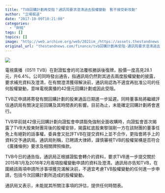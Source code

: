 ```yaml
---
title: "TVB回購計劃再受阻？通訊局要求澄清過去股權變動　暫不接受新改動"
author: "立場報道"
date: "2017-10-09T10:21:00"
categories:
  - "財經"
tags: []
topics: []
image: "http://web.archive.org/web/2021im_/https://assets.thestandnews.com/media/photos/tvb-03_oaH0e.png"
original_url: "thestandnews.com/finance/tvb回購計劃再受阻-通訊局要求澄清過去股權變動-暫不接受新改動"
---
```

![](http://web.archive.org/web/2021im_/https://assets.thestandnews.com/media/photos/tvb-03_oaH0e.png)

電視廣播（0511 TVB）在對證監會的司法覆核勝訴後復牌，股價一度高見28.1元，升6.4%。公司同時發出通告，指通訊局仍然對其過去兩度股權變動的披露，要求補充資料及澄清，在有關澄清獲得解決前，通訊局認為不適宜再批准公司的任何股權變動，意味電視廣播的42億元回購計劃或因此受阻。

TVB正申請將寄發有關回購計劃的股東通函日期進一步延遲。同時董事局將繼續評估通訊局有關決定前回購及其時間表的影響。目前為止，未能確定回購計劃將會進行。

TVB早前就42億元回購計劃向證監會申請豁免強制全面收購時，向證監會首次揭露了TVB大股東財團背後的股權安排，揭露紅底股東黎瑞剛一方在該財團的董事任免上有絕對的話事權。委員會又批評TVB在提交資料上並不合作，更指會將手上的資料交予通訊局。通訊局則稱，已聘請大律師，謹慎審視TVB的股權架構是否符合《廣播條例》要求及相關牌照條款。

TVB今日的通告指，通訊局正根據證監會轉介的資料，要求TVB進一步提交關於2015年1月及2016年2月兩項股權變動申請的資料及澄清。通訊局亦告知TVB，在圍繞該兩項申請所涉事項獲完滿解決前，不適宜考慮TVB股權變動的任何進一步申請，包括今次回購計劃所造成的股權變動。

通訊局又表示，未能就其所關注事項的評估，提供任何時間表。